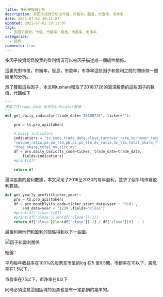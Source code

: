 ```yaml
---
title: 多因子投資分析
description: 多因子投資分析之市值，市銷率，股息，市盈率，市净率
date: 2021-07-02 10:11:07
updated: 2021-07-02 10:11:07
tags:
  - 多因子投資，市值，市銷率，股息，市盈率，市净率
categories:
  - 投資
comments: true
---
```

多因子投資認爲股票的盈利情況可以被因子描述成一個綫性關係。

這裏先對市值，市銷率，股息，市盈率，市净率這些因子和盈利之間的關係做一個簡單的分析。

爲了獲取這些因子，本文用tushare獲取了20180726的滬深股票的這些因子的數值，代碼如下

```python
"""
獲取了在trade_date 這天的indicator數據
"""
def get_daily_indicator(trade_date='20180726', ticker=''):
    
    pro = ts.pro_api(token)

    # daily indicators
    indicatiors = 'ts_code,trade_date,close,turnover_rate,turnover_rate_f,'\
    "volume_ratio,pe,pe_ttm,pb,ps,ps_ttm,dv_ratio,dv_ttm,total_share,float_share,"\
    "free_share,total_mv,circ_mv"
    df = pro.daily_basic(ts_code=ticker, trade_date=trade_date,
        fields=indicatiors)
    #print(df)
    
    return df
```

滬深股票的盈利數據，本文采用了2018至2020的每年盈利，並求了個平均作爲盈利數據。

```python
def get_yearly_profit(ticker,year):
    pro = ts.pro_api(token)
    df = pro.monthly(ts_code=ticker,start_date=year + '0101',
        end_date=year + '1230',fields='close')
    #print(df['close'][0])
    #print(df['close'][len(df['close'])-1])
    return df['close'][len(df['close'])-1] / df['close'][0]  - 1 
```



最後利用他們和盈利的關係得到以下一些圖。

![](https://res.cloudinary.com/dr8wkuoot/image/upload/v1625394370/blog/factor_profit_mfyj2z.jpg "因子和盈利關係")

結論：

平均每年收益率在100%的股票其市值的log 在5  至6.5閒，市銷率在10以下，股息率在1.5以下，

市盈率在75以下，市净率在6以下

同時必須注意這個區域的股票也是有一定虧損的幾率的。